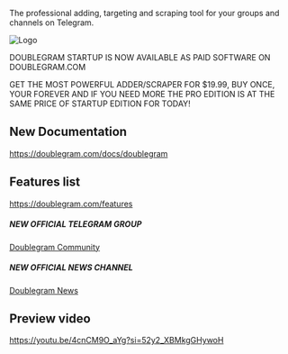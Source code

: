

The professional adding, targeting and scraping tool for your groups and channels on Telegram.

![Logo](https://www.doublegram.com/img/github-dblgrm-social.png)


DOUBLEGRAM STARTUP IS NOW AVAILABLE AS PAID SOFTWARE ON DOUBLEGRAM.COM 

GET THE MOST POWERFUL ADDER/SCRAPER FOR $19.99, BUY ONCE, YOUR FOREVER AND IF YOU NEED MORE THE PRO EDITION IS AT THE SAME PRICE OF STARTUP EDITION FOR TODAY!

## New Documentation

https://doublegram.com/docs/doublegram


## Features list

https://doublegram.com/features


##### NEW OFFICIAL TELEGRAM GROUP
[Doublegram Community](https://t.me/+DdO9_OA29442ODI0)


##### NEW OFFICIAL NEWS CHANNEL
[Doublegram News](https://t.me/doublegram_news)



## Preview video
https://youtu.be/4cnCM9O_aYg?si=52y2_XBMkgGHywoH

